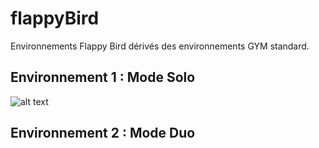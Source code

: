 # flappyBird

Environnements Flappy Bird dérivés des environnements GYM standard.

## Environnement 1 : Mode Solo

![alt text](https://github.com/davHub/flappy-bird-env/blob/master/assets/FlappyGame.png)<!-- .element height="50%" width="50%" -->


## Environnement 2 : Mode Duo

